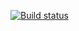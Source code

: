 [![Build status](https://ci.appveyor.com/api/projects/status/7nm4o27yt1ncv696?svg=true)](https://ci.appveyor.com/project/Ambickatus/hw-java-patterns-2)
